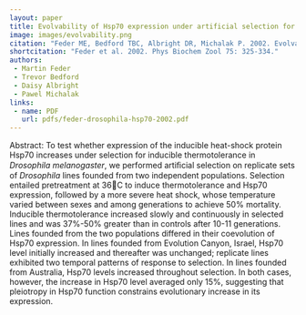 ```yaml
---
layout: paper
title: Evolvability of Hsp70 expression under artificial selection for inducible thermotolerance in independent populations of Drosophila melanogaster
image: images/evolvability.png
citation: "Feder ME, Bedford TBC, Albright DR, Michalak P. 2002. Evolvability of Hsp70 expression under artificial selection for inducible thermotolerance in independent populations of Drosophila melanogaster. Phys Biochem Zool 75: 325-334."
shortcitation: "Feder et al. 2002. Phys Biochem Zool 75: 325-334."
authors:
 - Martin Feder
 - Trevor Bedford
 - Daisy Albright
 - Pawel Michalak 
links:
 - name: PDF
   url: pdfs/feder-drosophila-hsp70-2002.pdf
---
```


Abstract: To test whether expression of the inducible heat-shock protein Hsp70 increases under selection for inducible thermotolerance in *Drosophila melanogaster*, we performed artiﬁcial selection on replicate sets of *Drosophila* lines founded from two independent populations. Selection entailed pretreatment at 36C to induce thermotolerance and Hsp70 expression, followed by a more severe heat shock, whose temperature varied between sexes and among generations to achieve 50% mortality. Inducible thermotolerance increased slowly and continuously in selected lines and was 37%-50% greater than in controls after 10-11 generations. Lines founded from the two populations differed in their coevolution of Hsp70 expression. In lines founded from Evolution Canyon, Israel, Hsp70 level initially increased and thereafter was unchanged; replicate lines exhibited two temporal patterns of response to selection. In lines founded from Australia, Hsp70 levels increased throughout selection. In both cases, however, the increase in Hsp70 level averaged only 15%, suggesting that pleiotropy in Hsp70 function constrains evolutionary increase in its expression.    
